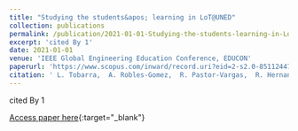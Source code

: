 ```yaml
---
title: "Studying the students&apos; learning in LoT@UNED"
collection: publications
permalink: /publication/2021-01-01-Studying-the-students-learning-in-LoTUNED
excerpt: 'cited By 1'
date: 2021-01-01
venue: 'IEEE Global Engineering Education Conference, EDUCON'
paperurl: 'https://www.scopus.com/inward/record.uri?eid=2-s2.0-85112447685&doi=10.1109%2fEDUCON46332.2021.9454045&partnerID=40&md5=02572ad0d9a0ecbd5184481e20fbd236'
citation: ' L. Tobarra,  A. Robles-Gomez,  R. Pastor-Vargas,  R. Hernandez,  J.M. Haut, &quot;Studying the students&amp;apos; learning in LoT@UNED.&quot; IEEE Global Engineering Education Conference, EDUCON, 2021.'
---
```

cited By 1

[Access paper here](https://www.scopus.com/inward/record.uri?eid=2-s2.0-85112447685&doi=10.1109%2fEDUCON46332.2021.9454045&partnerID=40&md5=02572ad0d9a0ecbd5184481e20fbd236){:target="_blank"}
